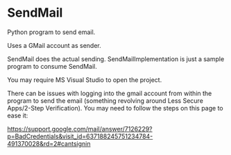 # SendMail

Python program to send email.

Uses a GMail account as sender.

SendMail does the actual sending. SendMailImplementation is just a sample program to consume SendMail.

You may require MS Visual Studio to open the project.

There can be issues with logging into the gmail account from within the program to send the email (something revolving around Less Secure Apps/2-Step Verification). You may need to follow the steps on this page to ease it:

https://support.google.com/mail/answer/7126229?p=BadCredentials&visit_id=637188245751234784-491370028&rd=2#cantsignin
